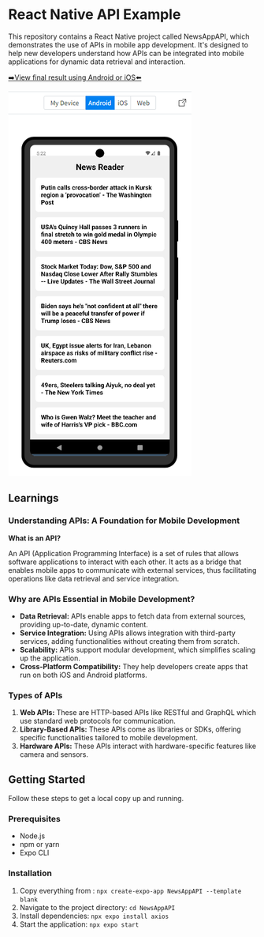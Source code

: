 # React Native API Example

This repository contains a React Native project called NewsAppAPI, which demonstrates the use of APIs in mobile app development. It's designed to help new developers understand how APIs can be integrated into mobile applications for dynamic data retrieval and interaction.

[➡️View final result using Android or iOS⬅️](https://snack.expo.dev/@presidentkennedy/react-native-news-app-api-practice)

![Screenshot](https://github.com/BennyWaitWhat/News-App-API-Example/blob/main/Screen%20Shot.png)

## Learnings

### Understanding APIs: A Foundation for Mobile Development

**What is an API?**

An API (Application Programming Interface) is a set of rules that allows software applications to interact with each other. It acts as a bridge that enables mobile apps to communicate with external services, thus facilitating operations like data retrieval and service integration.

### Why are APIs Essential in Mobile Development?

- **Data Retrieval:** APIs enable apps to fetch data from external sources, providing up-to-date, dynamic content.
- **Service Integration:** Using APIs allows integration with third-party services, adding functionalities without creating them from scratch.
- **Scalability:** APIs support modular development, which simplifies scaling up the application.
- **Cross-Platform Compatibility:** They help developers create apps that run on both iOS and Android platforms.

### Types of APIs

1. **Web APIs:** These are HTTP-based APIs like RESTful and GraphQL which use standard web protocols for communication.
2. **Library-Based APIs:** These APIs come as libraries or SDKs, offering specific functionalities tailored to mobile development.
3. **Hardware APIs:** These APIs interact with hardware-specific features like camera and sensors.

## Getting Started

Follow these steps to get a local copy up and running.

### Prerequisites

- Node.js
- npm or yarn
- Expo CLI

### Installation

1. Copy everything from :
   `npx create-expo-app NewsAppAPI --template blank`
2. Navigate to the project directory:
   `cd NewsAppAPI`
3. Install dependencies:
   `npx expo install axios`
4. Start the application:
   `npx expo start`
